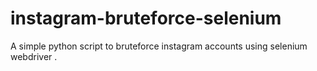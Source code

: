 # instagram-bruteforce-selenium
A simple python script to bruteforce instagram accounts using selenium webdriver .
